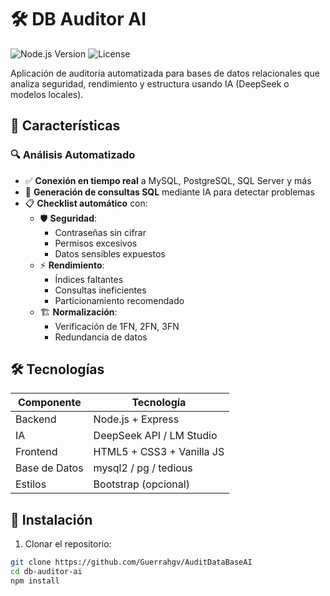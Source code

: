 # 🛠 DB Auditor AI

![Node.js Version](https://img.shields.io/badge/node-%3E%3D18-blue)
![License](https://img.shields.io/badge/license-MIT-green)

Aplicación de auditoría automatizada para bases de datos relacionales que analiza seguridad, rendimiento y estructura usando IA (DeepSeek o modelos locales).

## 🌟 Características

### 🔍 Análisis Automatizado
- ✅ **Conexión en tiempo real** a MySQL, PostgreSQL, SQL Server y más
- 🤖 **Generación de consultas SQL** mediante IA para detectar problemas
- 📋 **Checklist automático** con:
  - 🛡️ **Seguridad**: 
    - Contraseñas sin cifrar
    - Permisos excesivos
    - Datos sensibles expuestos
  - ⚡ **Rendimiento**:
    - Índices faltantes
    - Consultas ineficientes
    - Particionamiento recomendado
  - 🏗️ **Normalización**: 
    - Verificación de 1FN, 2FN, 3FN
    - Redundancia de datos


## 🛠 Tecnologías

| Componente       | Tecnología                  |
|------------------|-----------------------------|
| Backend          | Node.js + Express           |
| IA               | DeepSeek API / LM Studio    |
| Frontend         | HTML5 + CSS3 + Vanilla JS   |
| Base de Datos    | mysql2 / pg / tedious       |
| Estilos          | Bootstrap (opcional)        |

## 🚀 Instalación

1. Clonar el repositorio:
```bash
git clone https://github.com/Guerrahgv/AuditDataBaseAI
cd db-auditor-ai
npm install
```
